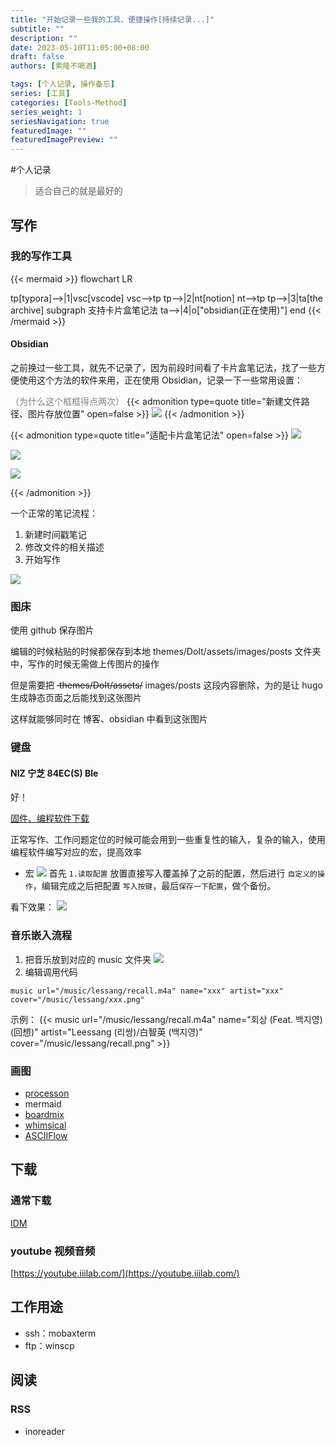 ```yaml
---
title: "开始记录一些我的工具、便捷操作[持续记录...]"
subtitle: ""
description: ""
date: 2023-05-10T11:05:00+08:00
draft: false
authors: [索隆不喝酒]

tags: [个人记录, 操作备忘]
series: [工具]
categories: [Tools-Method]
series_weight: 1
seriesNavigation: true
featuredImage: ""
featuredImagePreview: ""
---
```

<!--more-->
#个人记录 

> 适合自己的就是最好的

## 写作
### 我的写作工具

{{< mermaid >}}
flowchart LR

tp[typora]-->|1|vsc[vscode]
vsc-->tp
tp-->|2|nt[notion]
nt-->tp
tp-->|3|ta[the archive]
subgraph 支持卡片盒笔记法
ta-->|4|o["obsidian(正在使用)"]
end
{{< /mermaid >}}

#### Obsidian

之前换过一些工具，就先不记录了，因为前段时间看了卡片盒笔记法，找了一些方便使用这个方法的软件来用，正在使用 Obsidian，记录一下一些常用设置：

<font color=grey>（为什么这个框框得点两次）</font>
{{< admonition type=quote title="新建文件路径、图片存放位置" open=false >}}
![](images/posts/Pasted%20image%2020230510121203.png)
{{< /admonition >}}

{{< admonition type=quote title="适配卡片盒笔记法" open=false >}}
![](images/posts/Pasted%20image%2020230510121633.png)

![](images/posts/Pasted%20image%2020230510121753.png)

![](images/posts/Pasted%20image%2020230510121908.png)

{{< /admonition >}}

一个正常的笔记流程：
1. 新建时间戳笔记
2. 修改文件的相关描述
3. 开始写作

![](images/posts/Pasted%20image%2020230510122337.png)

### 图床

使用 github 保存图片

编辑的时候粘贴的时候都保存到本地 themes/DoIt/assets/images/posts 文件夹中，写作的时候无需做上传图片的操作

但是需要把 ~~·themes/DoIt/assets/~~ images/posts 这段内容删除，为的是让 hugo 生成静态页面之后能找到这张图片

这样就能够同时在 博客、obsidian 中看到这张图片

### 键盘

#### NIZ 宁芝 84EC(S) Ble

好！

[固件、编程软件下载](https://www.aliyundrive.com/s/WYfJeqzPCox)

正常写作、工作问题定位的时候可能会用到一些重复性的输入，复杂的输入，使用编程软件编写对应的宏，提高效率

- 宏
![](images/posts/Pasted%20image%2020230510123624.png)
首先 `1.读取配置` 放置直接写入覆盖掉了之前的配置，然后进行 `自定义的操作`，编辑完成之后把配置 `写入按键`，最后`保存一下配置`，做个备份。

看下效果：
![](images/posts/GIF%202023-5-10%2012-39-02.gif)

### 音乐嵌入流程

1. 把音乐放到对应的 music 文件夹
	![](images/posts/Pasted%20image%2020230510124805.png)
2. 编辑调用代码

```
music url="/music/lessang/recall.m4a" name="xxx" artist="xxx" cover="/music/lessang/xxx.png"
```

示例：
{{<  music url="/music/lessang/recall.m4a" name="회상 (Feat. 백지영) (回想)" artist="Leessang (리쌍)/白智英 (백지영)" cover="/music/lessang/recall.png" >}}

### 画图

- [processon](https://www.processon.com/)
- mermaid
- [boardmix](https://boardmix.cn/)
- [whimsical](https://whimsical.com/)
- [ASCIIFlow](https://asciiflow.com/)

## 下载

### 通常下载

[IDM](https://www.internetdownloadmanager.com/)

### youtube 视频音频

[https://youtube.iiilab.com/](https://youtube.iiilab.com/)

## 工作用途

- ssh：mobaxterm
- ftp：winscp

## 阅读
### RSS
- inoreader